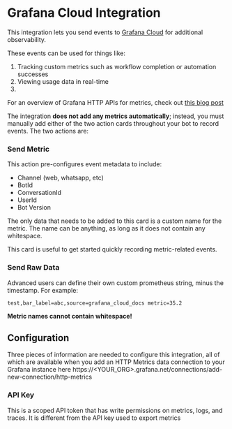 # Grafana Cloud Integration

This integration lets you send events to [Grafana Cloud](https://grafana.com/products/cloud/) for additional observability.

These events can be used for things like:
1. Tracking custom metrics such as workflow completion or automation successes
2. Viewing usage data in real-time
3. 

For an overview of Grafana HTTP APIs for metrics, check out [this blog post](https://grafana.com/blog/2024/03/21/how-to-use-http-apis-to-send-metrics-and-logs-to-grafana-cloud/)

The integration **does not add any metrics automatically**; instead, you must manually add either of the two action cards throughout your bot to record events. The two actions are:

### Send Metric

This action pre-configures event metadata to include:
* Channel (web, whatsapp, etc)
* BotId
* ConversationId
* UserId
* Bot Version

The only data that needs to be added to this card is a custom name for the metric. The name can be anything, as long as it does not contain any whitespace.

This card is useful to get started quickly recording metric-related events.

### Send Raw Data

Advanced users can define their own custom prometheus string, minus the timestamp. For example:

`test,bar_label=abc,source=grafana_cloud_docs metric=35.2`

**Metric names cannot contain whitespace!**

## Configuration

Three pieces of information are needed to configure this integration, all of which are available when you add an HTTP Metrics data connection to your Grafana instance here https://<YOUR_ORG>.grafana.net/connections/add-new-connection/http-metrics 

### API Key

This is a scoped API token that has write permissions on metrics, logs, and traces. It is different from the API key used to export metrics
